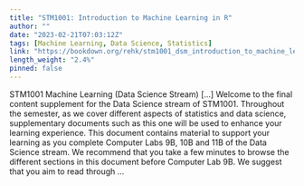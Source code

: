 ```yaml
---
title: "STM1001: Introduction to Machine Learning in R"
author: ""
date: "2023-02-21T07:03:12Z"
tags: [Machine Learning, Data Science, Statistics]
link: "https://bookdown.org/rehk/stm1001_dsm_introduction_to_machine_learning_in_r/"
length_weight: "2.4%"
pinned: false
---
```


STM1001 Machine Learning (Data Science Stream) [...] Welcome to the final content supplement for the Data Science stream of STM1001. Throughout the semester, as we cover different aspects of statistics and data science, supplementary documents such as this one will be used to enhance your learning experience. This document contains material to support your learning as you complete Computer Labs 9B, 10B and 11B of the Data Science stream. We recommend that you take a few minutes to browse the different sections in this document before Computer Lab 9B. We suggest that you aim to read through ...

